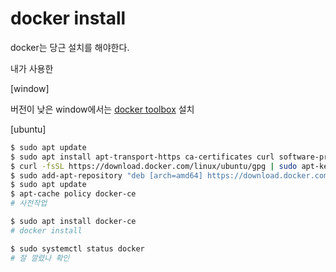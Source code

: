# docker install

docker는 당근 설치를 해야한다.

내가 사용한 

[window]

버전이 낮은 window에서는
[docker toolbox](https://github.com/docker/toolbox) 설치

[ubuntu]
```bash
$ sudo apt update
$ sudo apt install apt-transport-https ca-certificates curl software-properties-common
$ curl -fsSL https://download.docker.com/linux/ubuntu/gpg | sudo apt-key add -
$ sudo add-apt-repository "deb [arch=amd64] https://download.docker.com/linux/ubuntu bionic stable"
$ sudo apt update
$ apt-cache policy docker-ce
# 사전작업
```

```bash
$ sudo apt install docker-ce
# docker install 
```


```bash
$ sudo systemctl status docker
# 잘 깔렸나 확인
```

